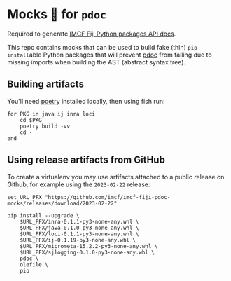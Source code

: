 # Mocks 🧌 for `pdoc`

Required to generate [IMCF Fiji Python packages API docs][1].

This repo contains mocks that can be used to build fake (thin) `pip install`able
Python packages that will prevent [pdoc][2] from failing due to
missing imports when building the AST (abstract syntax tree).

## Building artifacts

You'll need [poetry][3] installed locally, then using fish run:

```fish
for PKG in java ij inra loci
    cd $PKG
    poetry build -vv
    cd -
end
```

## Using release artifacts from GitHub

To create a virtualenv you may use artifacts attached to a public release on
Github, for example using the `2023-02-22` release:

```fish
set URL_PFX "https://github.com/imcf/imcf-fiji-pdoc-mocks/releases/download/2023-02-22"

pip install --upgrade \
    $URL_PFX/inra-0.1.1-py3-none-any.whl \
    $URL_PFX/java-0.1.0-py3-none-any.whl \
    $URL_PFX/loci-0.1.1-py3-none-any.whl \
    $URL_PFX/ij-0.1.19-py3-none-any.whl \
    $URL_PFX/micrometa-15.2.2-py3-none-any.whl \
    $URL_PFX/sjlogging-0.1.0-py3-none-any.whl \
    pdoc \
    olefile \
    pip
```

[1]: https://imcf.one/apidocs/
[2]: https://pdoc.dev
[3]: https://python-poetry.org
